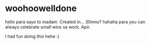 # woohoowelldone
hello para sayo to madam. Created in... 30mns? hahaha para you can always celebrate small wins sa work. Apir.

I had fun doing this hehe :)
